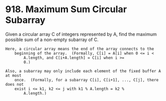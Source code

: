 # 918. Maximum Sum Circular Subarray

Given a circular array C of integers represented
        by A, find the maximum possible sum of a non-empty subarray of
        C.

    Here, a circular array means the end of the array connects to the
        beginning of the array.  (Formally, C[i] = A[i] when 0 <= i <
            A.length, and C[i+A.length] = C[i] when i >=
            0.)

    Also, a subarray may only include each element of the fixed buffer A at most
        once.  (Formally, for a subarray C[i], C[i+1], ..., C[j], there does not
        exist i <= k1, k2 <= j with k1 % A.length = k2 %
            A.length.)
